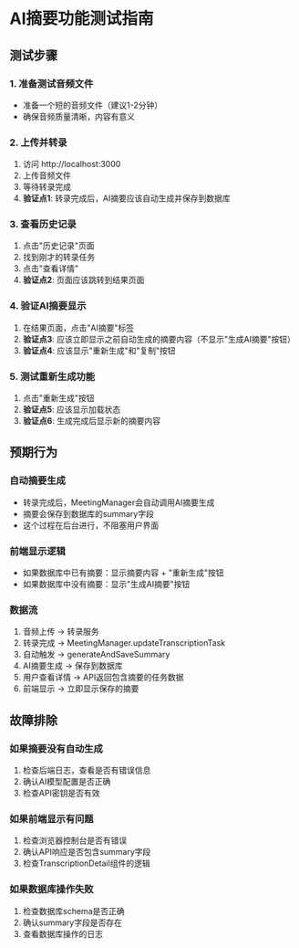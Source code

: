 # AI摘要功能测试指南

## 测试步骤

### 1. 准备测试音频文件
- 准备一个短的音频文件（建议1-2分钟）
- 确保音频质量清晰，内容有意义

### 2. 上传并转录
1. 访问 http://localhost:3000
2. 上传音频文件
3. 等待转录完成
4. **验证点1**: 转录完成后，AI摘要应该自动生成并保存到数据库

### 3. 查看历史记录
1. 点击"历史记录"页面
2. 找到刚才的转录任务
3. 点击"查看详情"
4. **验证点2**: 页面应该跳转到结果页面

### 4. 验证AI摘要显示
1. 在结果页面，点击"AI摘要"标签
2. **验证点3**: 应该立即显示之前自动生成的摘要内容（不显示"生成AI摘要"按钮）
3. **验证点4**: 应该显示"重新生成"和"复制"按钮

### 5. 测试重新生成功能
1. 点击"重新生成"按钮
2. **验证点5**: 应该显示加载状态
3. **验证点6**: 生成完成后显示新的摘要内容

## 预期行为

### 自动摘要生成
- 转录完成后，MeetingManager会自动调用AI摘要生成
- 摘要会保存到数据库的summary字段
- 这个过程在后台进行，不阻塞用户界面

### 前端显示逻辑
- 如果数据库中已有摘要：显示摘要内容 + "重新生成"按钮
- 如果数据库中没有摘要：显示"生成AI摘要"按钮

### 数据流
1. 音频上传 → 转录服务
2. 转录完成 → MeetingManager.updateTranscriptionTask
3. 自动触发 → generateAndSaveSummary
4. AI摘要生成 → 保存到数据库
5. 用户查看详情 → API返回包含摘要的任务数据
6. 前端显示 → 立即显示保存的摘要

## 故障排除

### 如果摘要没有自动生成
1. 检查后端日志，查看是否有错误信息
2. 确认AI模型配置是否正确
3. 检查API密钥是否有效

### 如果前端显示有问题
1. 检查浏览器控制台是否有错误
2. 确认API响应是否包含summary字段
3. 检查TranscriptionDetail组件的逻辑

### 如果数据库操作失败
1. 检查数据库schema是否正确
2. 确认summary字段是否存在
3. 查看数据库操作的日志 